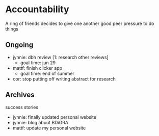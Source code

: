 # Accountability

A ring of friends decides to give one another good peer pressure to do things

## Ongoing

* jynnie: dbh review [1: research other reviews]
  * goal time: jun 29
* mattf: finish clicker app
  * goal time: end of summer
* cor: stop putting off writing abstract for research

## Archives

success stories

* jynnie: finally updated personal website
* jynnie: blog about BDiGRA
* mattf: update my personal website
